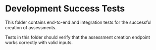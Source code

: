 # Development Success Tests

This folder contains end-to-end and integration tests for the successful creation of assessments.

Tests in this folder should verify that the assessment creation endpoint works correctly with valid inputs. 